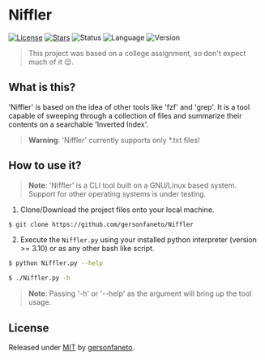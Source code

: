 # Niffler

[![License](https://img.shields.io/github/license/gersonfaneto/Niffler?style=for-the-badge&logo=appveyor)](https://github.com/gersonfaneto/Niffler/blob/main/LICENSE)
[![Stars](https://img.shields.io/github/stars/gersonfaneto/Niffler?style=for-the-badge&logo=appveyor)](https://github.com/gersonfaneto/Niffler)
![Status](https://img.shields.io/static/v1?label=STATUS&message=DEVELOPMENT+🚧&color=yellow&style=for-the-badge)
![Language](https://img.shields.io/static/v1?label=LANGUAGE&message=Python&color=informational&style=for-the-badge)
![Version](https://img.shields.io/static/v1?label=VERSION&message=1.0&color=success&style=for-the-badge)

> This project was based on a college assignment, so don't expect much of it 😉.

## What is this?

'Niffler' is based on the idea of other tools like 'fzf' and 'grep'. It is a tool
capable of sweeping through a collection of files and summarize their contents on
a searchable 'Inverted Index'.

> **Warning**: 'Niffler' currently supports only \*.txt files!

## How to use it?

> **Note**: 'Niffler' is a CLI tool built on a GNU/Linux based system. Support for
> other operating systems is under testing.

1. Clone/Download the project files onto your local machine.

```bash
$ git clone https://github.com/gersonfaneto/Niffler
```

2. Execute the `Niffler.py` using your installed python interpreter (version >= 3.10)
   or as any other bash like script.

```bash
$ python Niffler.py --help
```

```bash
$ ./Niffler.py -h
```

> **Note**: Passing '-h' or '--help' as the argument will bring up the tool usage.

## License

Released under [MIT](https://github.com/gersonfaneto/Niffler/blob/main/LICENSE) by [gersonfaneto](https://github.com/gersonfaneto).
